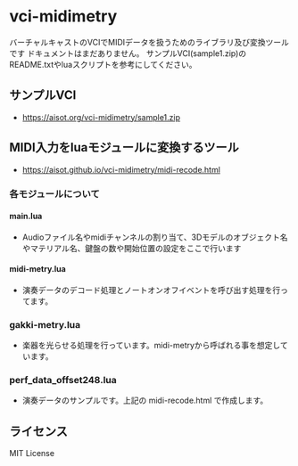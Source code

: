 # vci-midimetry

バーチャルキャストのVCIでMIDIデータを扱うためのライブラリ及び変換ツールです
ドキュメントはまだありません。
サンプルVCI(sample1.zip)のREADME.txtやluaスクリプトを参考にしてください。

## サンプルVCI
* https://aisot.org/vci-midimetry/sample1.zip

## MIDI入力をluaモジュールに変換するツール
* https://aisot.github.io/vci-midimetry/midi-recode.html

### 各モジュールについて
#### main.lua
* Audioファイル名やmidiチャンネルの割り当て、3Dモデルのオブジェクト名やマテリアル名、鍵盤の数や開始位置の設定をここで行います

#### midi-metry.lua
* 演奏データのデコード処理とノートオンオフイベントを呼び出す処理を行ってます。

### gakki-metry.lua
* 楽器を光らせる処理を行っています。midi-metryから呼ばれる事を想定しています。

### perf_data_offset248.lua
* 演奏データのサンプルです。上記の midi-recode.html で作成します。


## ライセンス
MIT License

